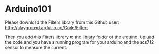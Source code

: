 # Arduino101
Please download the Filters library from this Github user:
http://playground.arduino.cc/Code/Filters

Then you add this Filters library to the library folder of the arduino. Upluad the code and you have 
a running program for your arduino and the acs712 sensor to measure the current. 


